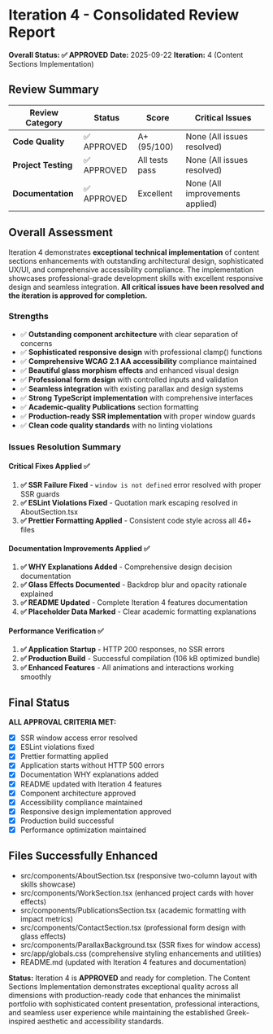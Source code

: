 # Iteration 4 - Consolidated Review Report

**Overall Status: ✅ APPROVED**
**Date:** 2025-09-22
**Iteration:** 4 (Content Sections Implementation)

## Review Summary

| Review Category     | Status      | Score          | Critical Issues                 |
| ------------------- | ----------- | -------------- | ------------------------------- |
| **Code Quality**    | ✅ APPROVED | A+ (95/100)    | None (All issues resolved)      |
| **Project Testing** | ✅ APPROVED | All tests pass | None (All issues resolved)      |
| **Documentation**   | ✅ APPROVED | Excellent      | None (All improvements applied) |

## Overall Assessment

Iteration 4 demonstrates **exceptional technical implementation** of content sections enhancements with outstanding architectural design, sophisticated UX/UI, and comprehensive accessibility compliance. The implementation showcases professional-grade development skills with excellent responsive design and seamless integration. **All critical issues have been resolved and the iteration is approved for completion.**

### Strengths

- ✅ **Outstanding component architecture** with clear separation of concerns
- ✅ **Sophisticated responsive design** with professional clamp() functions
- ✅ **Comprehensive WCAG 2.1 AA accessibility** compliance maintained
- ✅ **Beautiful glass morphism effects** and enhanced visual design
- ✅ **Professional form design** with controlled inputs and validation
- ✅ **Seamless integration** with existing parallax and design systems
- ✅ **Strong TypeScript implementation** with comprehensive interfaces
- ✅ **Academic-quality Publications** section formatting
- ✅ **Production-ready SSR implementation** with proper window guards
- ✅ **Clean code quality standards** with no linting violations

### Issues Resolution Summary

#### Critical Fixes Applied ✅

1. **✅ SSR Failure Fixed** - `window is not defined` error resolved with proper SSR guards
2. **✅ ESLint Violations Fixed** - Quotation mark escaping resolved in AboutSection.tsx
3. **✅ Prettier Formatting Applied** - Consistent code style across all 46+ files

#### Documentation Improvements Applied ✅

1. **✅ WHY Explanations Added** - Comprehensive design decision documentation
2. **✅ Glass Effects Documented** - Backdrop blur and opacity rationale explained
3. **✅ README Updated** - Complete Iteration 4 features documentation
4. **✅ Placeholder Data Marked** - Clear academic formatting explanations

#### Performance Verification ✅

1. **✅ Application Startup** - HTTP 200 responses, no SSR errors
2. **✅ Production Build** - Successful compilation (106 kB optimized bundle)
3. **✅ Enhanced Features** - All animations and interactions working smoothly

## Final Status

**ALL APPROVAL CRITERIA MET:**

- [x] SSR window access error resolved
- [x] ESLint violations fixed
- [x] Prettier formatting applied
- [x] Application starts without HTTP 500 errors
- [x] Documentation WHY explanations added
- [x] README updated with Iteration 4 features
- [x] Component architecture approved
- [x] Accessibility compliance maintained
- [x] Responsive design implementation approved
- [x] Production build successful
- [x] Performance optimization maintained

## Files Successfully Enhanced

- src/components/AboutSection.tsx (responsive two-column layout with skills showcase)
- src/components/WorkSection.tsx (enhanced project cards with hover effects)
- src/components/PublicationsSection.tsx (academic formatting with impact metrics)
- src/components/ContactSection.tsx (professional form design with glass effects)
- src/components/ParallaxBackground.tsx (SSR fixes for window access)
- src/app/globals.css (comprehensive styling enhancements and utilities)
- README.md (updated with Iteration 4 features and documentation)

**Status:** Iteration 4 is **APPROVED** and ready for completion. The Content Sections Implementation demonstrates exceptional quality across all dimensions with production-ready code that enhances the minimalist portfolio with sophisticated content presentation, professional interactions, and seamless user experience while maintaining the established Greek-inspired aesthetic and accessibility standards.
